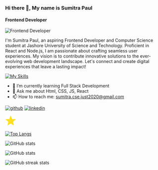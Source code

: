 ### Hi there 👋, My name is Sumitra Paul
#### Frontend Developer
![Frontend Developer](https://i.ibb.co/94w4vhZ/IMG-20230212-153515.jpg)

I'm Sumitra Paul, an aspiring Frontend Developer and Computer Science student at Jashore University of Science and Technology. Proficient in React and Node.js, I am passionate about crafting seamless user experiences. My vision is to contribute innovative solutions to the ever-evolving web development landscape. Let's connect and create digital experiences that leave a lasting impact!

[![My Skills](https://skillicons.dev/icons?i=js,html,css,react,nodejs,firebase,tailwindcss)](https://skillicons.dev)


- 🌱 I’m currently learning Full Stack Development 
- 💬 Ask me about Html, CSS, JS, React 
- 📫 How to reach me: sumitra.cse.just2020@gmail.com 


[<img src='https://cdn.jsdelivr.net/npm/simple-icons@3.0.1/icons/github.svg' alt='github' height='40'>](https://github.com/sumitrapaul)  [<img src='https://cdn.jsdelivr.net/npm/simple-icons@3.0.1/icons/linkedin.svg' alt='linkedin' height='40'>](https://www.linkedin.com/in/sumitra-paul-400065285/)  

<a href='https://stars.github.com/'><img src='https://raw.githubusercontent.com/acervenky/animated-github-badges/master/assets/starbadge.gif' width='35' height='35'></a> 

[![Top Langs](https://github-readme-stats.vercel.app/api/top-langs/?username=sumitrapaul)](https://github.com/anuraghazra/github-readme-stats)

![GitHub stats](https://github-readme-stats.vercel.app/api?username=sumitrapaul&show_icons=true)  

![GitHub stats](https://github-readme-stats.vercel.app/api?username=sumitrapaul&show_icons=true&count_private=true) 

![GitHub streak stats](https://streak-stats.demolab.com/?user=sumitrapaul)  


